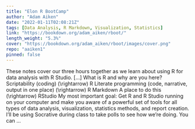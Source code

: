 ```yaml
---
title: "Elon R BootCamp"
author: "Adam Aiken"
date: "2022-01-11T02:08:21Z"
tags: [Data Analysis, R Markdown, Visualization, Statistics]
link: "https://bookdown.org/adam_aiken/rboot/"
length_weight: "5.3%"
cover: "https://bookdown.org/adam_aiken/rboot/images/cover.png"
repo: "aaiken1"
pinned: false
---
```


These notes cover our three hours together as we learn about using R for data analysis with R Studio. [...] What is R and why are you here? Scriptability (coding) \(\rightarrow\) R Literate programming (code, narrative, output in one place) \(\rightarrow\) R Markdown A place to do this \(\rightarrow\) RStudio My most important goal: Get R and R Studio running on your computer and make you aware of a powerful set of tools for all types of data analysis, visualization, statistics methods, and report creation. I’ll be using Socrative during class to take polls to see how we’re doing. You can ...

